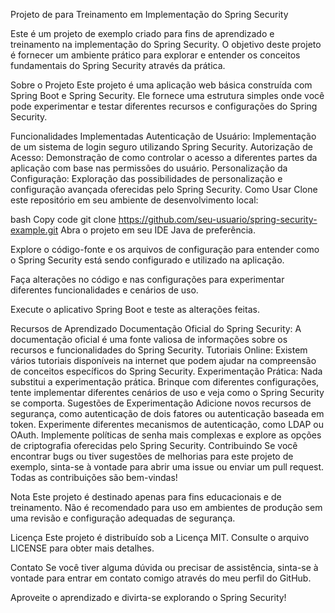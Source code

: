 Projeto de para Treinamento em Implementação do Spring Security

Este é um projeto de exemplo criado para fins de aprendizado e treinamento na implementação do Spring Security. O objetivo deste projeto é fornecer um ambiente prático para explorar e entender os conceitos fundamentais do Spring Security através da prática.

Sobre o Projeto
Este projeto é uma aplicação web básica construída com Spring Boot e Spring Security. Ele fornece uma estrutura simples onde você pode experimentar e testar diferentes recursos e configurações do Spring Security.

Funcionalidades Implementadas
Autenticação de Usuário: Implementação de um sistema de login seguro utilizando Spring Security.
Autorização de Acesso: Demonstração de como controlar o acesso a diferentes partes da aplicação com base nas permissões do usuário.
Personalização da Configuração: Exploração das possibilidades de personalização e configuração avançada oferecidas pelo Spring Security.
Como Usar
Clone este repositório em seu ambiente de desenvolvimento local:

bash
Copy code
git clone https://github.com/seu-usuario/spring-security-example.git
Abra o projeto em seu IDE Java de preferência.

Explore o código-fonte e os arquivos de configuração para entender como o Spring Security está sendo configurado e utilizado na aplicação.

Faça alterações no código e nas configurações para experimentar diferentes funcionalidades e cenários de uso.

Execute o aplicativo Spring Boot e teste as alterações feitas.

Recursos de Aprendizado
Documentação Oficial do Spring Security: A documentação oficial é uma fonte valiosa de informações sobre os recursos e funcionalidades do Spring Security.
Tutoriais Online: Existem vários tutoriais disponíveis na internet que podem ajudar na compreensão de conceitos específicos do Spring Security.
Experimentação Prática: Nada substitui a experimentação prática. Brinque com diferentes configurações, tente implementar diferentes cenários de uso e veja como o Spring Security se comporta.
Sugestões de Experimentação
Adicione novos recursos de segurança, como autenticação de dois fatores ou autenticação baseada em token.
Experimente diferentes mecanismos de autenticação, como LDAP ou OAuth.
Implemente políticas de senha mais complexas e explore as opções de criptografia oferecidas pelo Spring Security.
Contribuindo
Se você encontrar bugs ou tiver sugestões de melhorias para este projeto de exemplo, sinta-se à vontade para abrir uma issue ou enviar um pull request. Todas as contribuições são bem-vindas!

Nota
Este projeto é destinado apenas para fins educacionais e de treinamento. Não é recomendado para uso em ambientes de produção sem uma revisão e configuração adequadas de segurança.

Licença
Este projeto é distribuído sob a Licença MIT. Consulte o arquivo LICENSE para obter mais detalhes.

Contato
Se você tiver alguma dúvida ou precisar de assistência, sinta-se à vontade para entrar em contato comigo através do meu perfil do GitHub.

Aproveite o aprendizado e divirta-se explorando o Spring Security!
